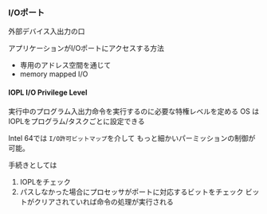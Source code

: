 ### I/Oポート

外部デバイス入出力の口

アプリケーションがI/Oポートにアクセスする方法

- 専用のアドレス空間を通じて
- memory mapped I/O

#### IOPL I/O Privilege Level

実行中のプログラム入出力命令を実行するのに必要な特権レベルを定める
OS はIOPLをプログラム/タスクごとに設定できる

Intel 64では `I/O許可ビットマップ`を介して
もっと細かいパーミッションの制御が可能。

手続きとしては
1. IOPLをチェック
2. パスしなかった場合にプロセッサがポートに対応するビットをチェック
   ビットがクリアされていれば命令の処理が実行される